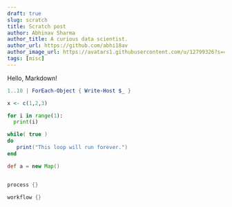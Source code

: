 ```yaml
---
draft: true
slug: scratch
title: Scratch post
author: Abhinav Sharma
author_title: A curious data scientist.
author_url: https://github.com/abhi18av
author_image_url: https://avatars1.githubusercontent.com/u/12799326?s=460&v=4
tags: [misc]
---
```

Hello, Markdown!

```powershell
1..10 | ForEach-Object { Write-Host $_ }
```

```r
x <- c(1,2,3)
```

```python
for i in range(1):
  print(i)

```

```lua
while( true )
do
   print("This loop will run forever.")
end

```

```groovy
def a = new Map()

```

```groovy

process {} 

workflow {}
```
